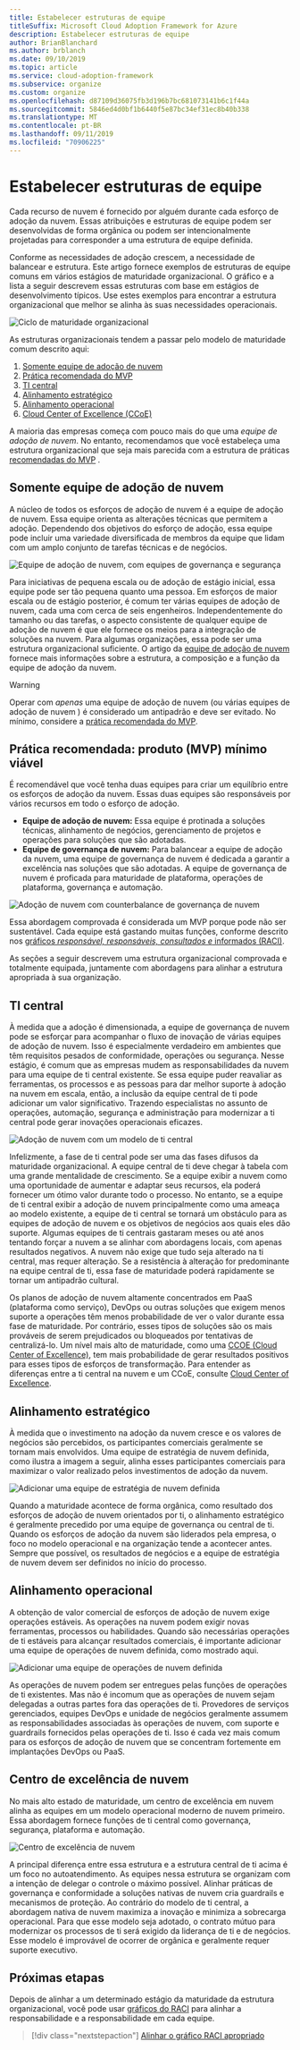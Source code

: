 ```yaml
---
title: Estabelecer estruturas de equipe
titleSuffix: Microsoft Cloud Adoption Framework for Azure
description: Estabelecer estruturas de equipe
author: BrianBlanchard
ms.author: brblanch
ms.date: 09/10/2019
ms.topic: article
ms.service: cloud-adoption-framework
ms.subservice: organize
ms.custom: organize
ms.openlocfilehash: d87109d36075fb3d196b7bc681073141b6c1f44a
ms.sourcegitcommit: 5846ed4d0bf1b6440f5e87bc34ef31ec8b40b338
ms.translationtype: MT
ms.contentlocale: pt-BR
ms.lasthandoff: 09/11/2019
ms.locfileid: "70906225"
---
```

# <a name="establish-team-structures"></a>Estabelecer estruturas de equipe

Cada recurso de nuvem é fornecido por alguém durante cada esforço de adoção da nuvem. Essas atribuições e estruturas de equipe podem ser desenvolvidas de forma orgânica ou podem ser intencionalmente projetadas para corresponder a uma estrutura de equipe definida.

Conforme as necessidades de adoção crescem, a necessidade de balancear e estrutura. Este artigo fornece exemplos de estruturas de equipe comuns em vários estágios de maturidade organizacional. O gráfico e a lista a seguir descrevem essas estruturas com base em estágios de desenvolvimento típicos. Use estes exemplos para encontrar a estrutura organizacional que melhor se alinha às suas necessidades operacionais.

![Ciclo de maturidade organizacional](../_images/ready/org-ready-maturity.png)

As estruturas organizacionais tendem a passar pelo modelo de maturidade comum descrito aqui:

1. [Somente equipe de adoção de nuvem](#cloud-adoption-team-only)
2. [Prática recomendada do MVP](#best-practice-minimum-viable-product-mvp)
3. [TI central](#central-it)
4. [Alinhamento estratégico](#strategic-alignment)
5. [Alinhamento operacional](#operational-alignment)
6. [Cloud Center of Excellence (CCoE)](#cloud-center-of-excellence)

A maioria das empresas começa com pouco mais do que uma *equipe de adoção de nuvem*. No entanto, recomendamos que você estabeleça uma estrutura organizacional que seja mais parecida com a estrutura de práticas [recomendadas do MVP](#best-practice-minimum-viable-product-mvp) .

## <a name="cloud-adoption-team-only"></a>Somente equipe de adoção de nuvem

A núcleo de todos os esforços de adoção de nuvem é a equipe de adoção de nuvem. Essa equipe orienta as alterações técnicas que permitem a adoção. Dependendo dos objetivos do esforço de adoção, essa equipe pode incluir uma variedade diversificada de membros da equipe que lidam com um amplo conjunto de tarefas técnicas e de negócios.

![Equipe de adoção de nuvem, com equipes de governança e segurança](../_images/ready/org-ready-adoption-only.png)

Para iniciativas de pequena escala ou de adoção de estágio inicial, essa equipe pode ser tão pequena quanto uma pessoa. Em esforços de maior escala ou de estágio posterior, é comum ter várias equipes de adoção de nuvem, cada uma com cerca de seis engenheiros. Independentemente do tamanho ou das tarefas, o aspecto consistente de qualquer equipe de adoção de nuvem é que ele fornece os meios para a integração de soluções na nuvem. Para algumas organizações, essa pode ser uma estrutura organizacional suficiente. O artigo da [equipe de adoção de nuvem](./cloud-adoption.md) fornece mais informações sobre a estrutura, a composição e a função da equipe de adoção da nuvem.

> [!WARNING]
> Operar com *apenas* uma equipe de adoção de nuvem (ou várias equipes de adoção de nuvem ) é considerado um antipadrão e deve ser evitado. No mínimo, considere a [prática recomendada do MVP](#best-practice-minimum-viable-product-mvp).

## <a name="best-practice-minimum-viable-product-mvp"></a>Prática recomendada: produto (MVP) mínimo viável

É recomendável que você tenha duas equipes para criar um equilíbrio entre os esforços de adoção da nuvem. Essas duas equipes são responsáveis por vários recursos em todo o esforço de adoção.

- **Equipe de adoção de nuvem:** Essa equipe é protinada a soluções técnicas, alinhamento de negócios, gerenciamento de projetos e operações para soluções que são adotadas.
- **Equipe de governança de nuvem:** Para balancear a equipe de adoção da nuvem, uma equipe de governança de nuvem é dedicada a garantir a excelência nas soluções que são adotadas. A equipe de governança de nuvem é proficada para maturidade de plataforma, operações de plataforma, governança e automação.

![Adoção de nuvem com counterbalance de governança de nuvem](../_images/ready/org-ready-best-practice.png)

Essa abordagem comprovada é considerada um MVP porque pode não ser sustentável. Cada equipe está gastando muitas funções, conforme descrito nos [gráficos *responsável, responsáveis, consultados e* informados (RACI)](./raci-alignment.md).

As seções a seguir descrevem uma estrutura organizacional comprovada e totalmente equipada, juntamente com abordagens para alinhar a estrutura apropriada à sua organização.

## <a name="central-it"></a>TI central

À medida que a adoção é dimensionada, a equipe de governança de nuvem pode se esforçar para acompanhar o fluxo de inovação de várias equipes de adoção de nuvem. Isso é especialmente verdadeiro em ambientes que têm requisitos pesados de conformidade, operações ou segurança. Nesse estágio, é comum que as empresas mudem as responsabilidades da nuvem para uma equipe de ti central existente. Se essa equipe puder reavaliar as ferramentas, os processos e as pessoas para dar melhor suporte à adoção na nuvem em escala, então, a inclusão da equipe central de ti pode adicionar um valor significativo. Trazendo especialistas no assunto de operações, automação, segurança e administração para modernizar a ti central pode gerar inovações operacionais eficazes.

![Adoção de nuvem com um modelo de ti central](../_images/ready/org-ready-central-it.png)

Infelizmente, a fase de ti central pode ser uma das fases difusos da maturidade organizacional. A equipe central de ti deve chegar à tabela com uma grande mentalidade de crescimento. Se a equipe exibir a nuvem como uma oportunidade de aumentar e adaptar seus recursos, ela poderá fornecer um ótimo valor durante todo o processo. No entanto, se a equipe de ti central exibir a adoção de nuvem principalmente como uma ameaça ao modelo existente, a equipe de ti central se tornará um obstáculo para as equipes de adoção de nuvem e os objetivos de negócios aos quais eles dão suporte. Algumas equipes de ti centrais gastaram meses ou até anos tentando forçar a nuvem a se alinhar com abordagens locais, com apenas resultados negativos. A nuvem não exige que tudo seja alterado na ti central, mas requer alteração. Se a resistência à alteração for predominante na equipe central de ti, essa fase de maturidade poderá rapidamente se tornar um antipadrão cultural.

Os planos de adoção de nuvem altamente concentrados em PaaS (plataforma como serviço), DevOps ou outras soluções que exigem menos suporte a operações têm menos probabilidade de ver o valor durante essa fase de maturidade. Por contrário, esses tipos de soluções são os mais prováveis de serem prejudicados ou bloqueados por tentativas de centralizá-lo. Um nível mais alto de maturidade, como uma [CCOE (Cloud Center of Excellence)](#cloud-center-of-excellence), tem mais probabilidade de gerar resultados positivos para esses tipos de esforços de transformação. Para entender as diferenças entre a ti central na nuvem e um CCoE, consulte [Cloud Center of Excellence](./cloud-center-excellence.md).

## <a name="strategic-alignment"></a>Alinhamento estratégico

À medida que o investimento na adoção da nuvem cresce e os valores de negócios são percebidos, os participantes comerciais geralmente se tornam mais envolvidos. Uma equipe de estratégia de nuvem definida, como ilustra a imagem a seguir, alinha esses participantes comerciais para maximizar o valor realizado pelos investimentos de adoção da nuvem.

![Adicionar uma equipe de estratégia de nuvem definida](../_images/ready/org-ready-strategy-aligned.png)

Quando a maturidade acontece de forma orgânica, como resultado dos esforços de adoção de nuvem orientados por ti, o alinhamento estratégico é geralmente precedido por uma equipe de governança ou central de ti. Quando os esforços de adoção da nuvem são liderados pela empresa, o foco no modelo operacional e na organização tende a acontecer antes. Sempre que possível, os resultados de negócios e a equipe de estratégia de nuvem devem ser definidos no início do processo.

## <a name="operational-alignment"></a>Alinhamento operacional

A obtenção de valor comercial de esforços de adoção de nuvem exige operações estáveis. As operações na nuvem podem exigir novas ferramentas, processos ou habilidades. Quando são necessárias operações de ti estáveis para alcançar resultados comerciais, é importante adicionar uma equipe de operações de nuvem definida, como mostrado aqui.

![Adicionar uma equipe de operações de nuvem definida](../_images/ready/org-ready-operations-aligned.png)

As operações de nuvem podem ser entregues pelas funções de operações de ti existentes. Mas não é incomum que as operações de nuvem sejam delegadas a outras partes fora das operações de ti. Provedores de serviços gerenciados, equipes DevOps e unidade de negócios geralmente assumem as responsabilidades associadas às operações de nuvem, com suporte e guardrails fornecidos pelas operações de ti. Isso é cada vez mais comum para os esforços de adoção de nuvem que se concentram fortemente em implantações DevOps ou PaaS.

## <a name="cloud-center-of-excellence"></a>Centro de excelência de nuvem

No mais alto estado de maturidade, um centro de excelência em nuvem alinha as equipes em um modelo operacional moderno de nuvem primeiro. Essa abordagem fornece funções de ti central como governança, segurança, plataforma e automação.

![Centro de excelência de nuvem](../_images/ready/org-ready-ccoe.png)

A principal diferença entre essa estrutura e a estrutura central de ti acima é um foco no autoatendimento. As equipes nessa estrutura se organizam com a intenção de delegar o controle o máximo possível. Alinhar práticas de governança e conformidade a soluções nativas de nuvem cria guardrails e mecanismos de proteção. Ao contrário do modelo de ti central, a abordagem nativa de nuvem maximiza a inovação e minimiza a sobrecarga operacional. Para que esse modelo seja adotado, o contrato mútuo para modernizar os processos de ti será exigido da liderança de ti e de negócios. Esse modelo é improvável de ocorrer de orgânica e geralmente requer suporte executivo.

## <a name="next-steps"></a>Próximas etapas

Depois de alinhar a um determinado estágio da maturidade da estrutura organizacional, você pode usar [gráficos do RACI](./raci-alignment.md) para alinhar a responsabilidade e a responsabilidade em cada equipe.

> [!div class="nextstepaction"]
> [Alinhar o gráfico RACI apropriado](./raci-alignment.md)
